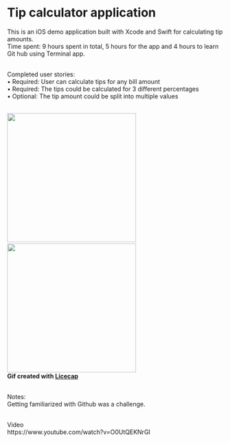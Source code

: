 # Tip calculator application    

This is an iOS demo application built with Xcode and Swift for calculating tip amounts. 
<br>Time spent: 9 hours spent in total, 5 hours for the app and 4 hours to learn Git hub using Terminal app.

<br>Completed user stories:
<br>	•	 Required: User can calculate tips for any bill amount
<br>	•	 Required: The tips could be calculated for 3 different percentages
<br>	•	 Optional: The tip amount could be split into multiple values
	
<br><img src="http://i.imgur.com/9NHp1Py.gif" alt="" width="300">&nbsp;&nbsp;&nbsp;&nbsp;<img src="http://i.imgur.com/hdCn5iQ.gif" alt="" width="300">
<br><b>Gif created with <a href="http://www.cockos.com/licecap/">Licecap</a></b>
<p>
<br>Notes:
<br>Getting familiarized with Github was a challenge.  
<p>
<br>Video 
<br>https://www.youtube.com/watch?v=O0UtQEKNrGI

